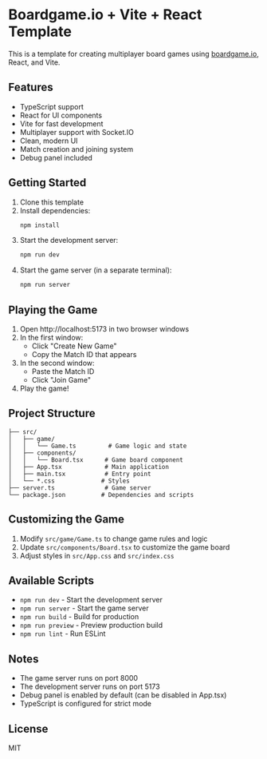 # Boardgame.io + Vite + React Template

This is a template for creating multiplayer board games using [boardgame.io](https://boardgame.io/), React, and Vite.

## Features

- TypeScript support
- React for UI components
- Vite for fast development
- Multiplayer support with Socket.IO
- Clean, modern UI
- Match creation and joining system
- Debug panel included

## Getting Started

1. Clone this template
2. Install dependencies:
   ```bash
   npm install
   ```
3. Start the development server:
   ```bash
   npm run dev
   ```
4. Start the game server (in a separate terminal):
   ```bash
   npm run server
   ```

## Playing the Game

1. Open http://localhost:5173 in two browser windows
2. In the first window:
   - Click "Create New Game"
   - Copy the Match ID that appears
3. In the second window:
   - Paste the Match ID
   - Click "Join Game"
4. Play the game!

## Project Structure

```
├── src/
│   ├── game/
│   │   └── Game.ts         # Game logic and state
│   ├── components/
│   │   └── Board.tsx      # Game board component
│   ├── App.tsx            # Main application
│   ├── main.tsx           # Entry point
│   └── *.css             # Styles
├── server.ts              # Game server
└── package.json          # Dependencies and scripts
```

## Customizing the Game

1. Modify `src/game/Game.ts` to change game rules and logic
2. Update `src/components/Board.tsx` to customize the game board
3. Adjust styles in `src/App.css` and `src/index.css`

## Available Scripts

- `npm run dev` - Start the development server
- `npm run server` - Start the game server
- `npm run build` - Build for production
- `npm run preview` - Preview production build
- `npm run lint` - Run ESLint

## Notes

- The game server runs on port 8000
- The development server runs on port 5173
- Debug panel is enabled by default (can be disabled in App.tsx)
- TypeScript is configured for strict mode

## License

MIT 